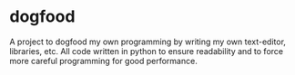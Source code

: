 dogfood
=======

A project to dogfood my own programming by writing my own text-editor, libraries, etc. All code written in python to ensure readability and to force more careful programming for good performance.
